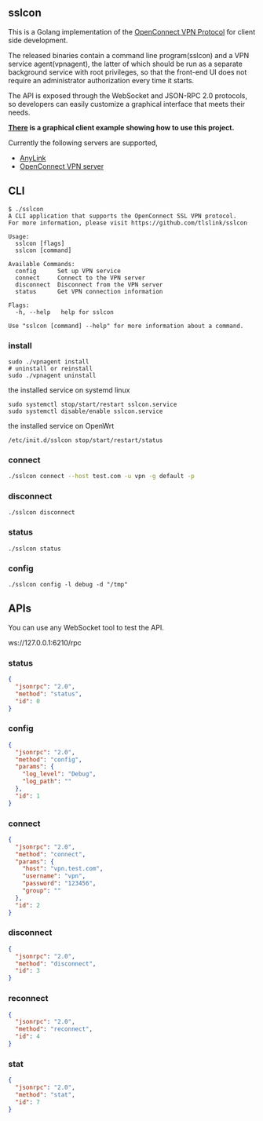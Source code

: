 

## sslcon

This is a Golang implementation of the [OpenConnect VPN Protocol](https://datatracker.ietf.org/doc/html/draft-mavrogiannopoulos-openconnect-04) for client side development. 

The released binaries contain a command line program(sslcon) and a VPN service agent(vpnagent), the latter of which should be run as a separate background service with root privileges, so that the front-end UI does not require an administrator authorization every time it starts. 

The API is exposed through the WebSocket and JSON-RPC 2.0 protocols, so developers can easily customize a graphical interface that meets their needs.

**[There](https://github.com/tlslink/anylink-client) is a graphical client example showing how to use this project.**

Currently the following servers are supported,

- [AnyLink](https://github.com/bjdgyc/anylink)
- [OpenConnect VPN server](https://gitlab.com/openconnect/ocserv)

## CLI

```
$ ./sslcon
A CLI application that supports the OpenConnect SSL VPN protocol.
For more information, please visit https://github.com/tlslink/sslcon

Usage:
  sslcon [flags]
  sslcon [command]

Available Commands:
  config      Set up VPN service
  connect     Connect to the VPN server
  disconnect  Disconnect from the VPN server
  status      Get VPN connection information

Flags:
  -h, --help   help for sslcon

Use "sslcon [command] --help" for more information about a command.
```

### install

```shell
sudo ./vpnagent install
# uninstall or reinstall
sudo ./vpnagent uninstall
```
the installed service on systemd linux

```
sudo systemctl stop/start/restart sslcon.service
sudo systemctl disable/enable sslcon.service
```

the installed service on OpenWrt

```
/etc/init.d/sslcon stop/start/restart/status
```

### connect

```bash
./sslcon connect --host test.com -u vpn -g default -p
```

### disconnect

```
./sslcon disconnect
```

### status

```
./sslcon status
```

### config

```
./sslcon config -l debug -d "/tmp"
```

## APIs

You can use any WebSocket tool to test the API.

ws://127.0.0.1:6210/rpc

### status

```json
{
  "jsonrpc": "2.0",
  "method": "status",
  "id": 0
}
```

### config

```json
{
  "jsonrpc": "2.0",
  "method": "config",
  "params": {
    "log_level": "Debug",
    "log_path": ""
  },
  "id": 1
}
```

### connect

```json
{
  "jsonrpc": "2.0",
  "method": "connect",
  "params": {
    "host": "vpn.test.com",
    "username": "vpn",
    "password": "123456",
    "group": ""
  },
  "id": 2
}
```

### disconnect

```json
{
  "jsonrpc": "2.0",
  "method": "disconnect",
  "id": 3
}
```

### reconnect

```json
{
  "jsonrpc": "2.0",
  "method": "reconnect",
  "id": 4
}
```

### stat

```json
{
  "jsonrpc": "2.0",
  "method": "stat",
  "id": 7
}
```
